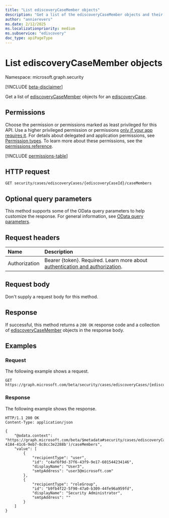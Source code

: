 ```yaml
---
title: "List ediscoveryCaseMember objects"
description: "Get a list of the ediscoveryCaseMember objects and their properties."
author: "annierevers"
ms.date: 2/12/2025
ms.localizationpriority: medium
ms.subservice: "ediscovery"
doc_type: apiPageType
---
```


# List ediscoveryCaseMember objects

Namespace: microsoft.graph.security

[!INCLUDE [beta-disclaimer](../../includes/beta-disclaimer.md)]

Get a list of [ediscoveryCaseMember](../resources/security-ediscoverycasemember.md) objects for an [ediscoveryCase](../resources/security-ediscoverycase.md).

## Permissions

Choose the permission or permissions marked as least privileged for this API. Use a higher privileged permission or permissions [only if your app requires it](/graph/permissions-overview#best-practices-for-using-microsoft-graph-permissions). For details about delegated and application permissions, see [Permission types](/graph/permissions-overview#permission-types). To learn more about these permissions, see the [permissions reference](/graph/permissions-reference).

<!-- {
  "blockType": "permissions",
  "name": "security-ediscoverycasemember-list-permissions"
}
-->
[!INCLUDE [permissions-table](../includes/permissions/security-ediscoverycasemember-list-permissions.md)]

## HTTP request

<!-- {
  "blockType": "ignored"
}
-->
``` http
GET security/cases/ediscoveryCases/{ediscoveryCaseId}/caseMembers
```

## Optional query parameters

This method supports some of the OData query parameters to help customize the response. For general information, see [OData query parameters](/graph/query-parameters).

## Request headers

|Name|Description|
|:---|:---|
|Authorization|Bearer {token}. Required. Learn more about [authentication and authorization](/graph/auth/auth-concepts). |

## Request body

Don't supply a request body for this method.

## Response

If successful, this method returns a `200 OK` response code and a collection of [ediscoveryCaseMember](../resources/ediscoverycasemember.md) objects in the response body.

## Examples

### Request

The following example shows a request.
<!-- {
  "blockType": "request",
  "name": "list_ediscoverycasemember"
}
-->
``` http
GET https://graph.microsoft.com/beta/security/cases/ediscoveryCases/{ediscoveryCaseId}/caseMembers
```


### Response

The following example shows the response.
<!-- {
  "blockType": "response",
  "truncated": true,
  "@odata.type": "microsoft.graph.security.ediscoveryCaseMember"
}
-->
``` http
HTTP/1.1 200 OK
Content-Type: application/json

{
    "@odata.context": "https://graph.microsoft.com/beta/$metadata#security/cases/ediscoveryCases('b0073e4e-4184-41c6-9eb7-8c8cc3e2288b')/caseMembers",
    "value": [
        {
            "recipientType": "user",
            "id": "c4af6f9d-37f6-43f9-9e17-601544234146",
            "displayName": "User3",
            "smtpAddress": "user3@microsoft.com"
        },
        {
            "recipientType": "roleGroup",
            "id": "b9fb4f22-5f90-47a0-b309-44fe96a959fd",
            "displayName": "Security Administrator",
            "smtpAddress": ""
        }
    ]
}
```